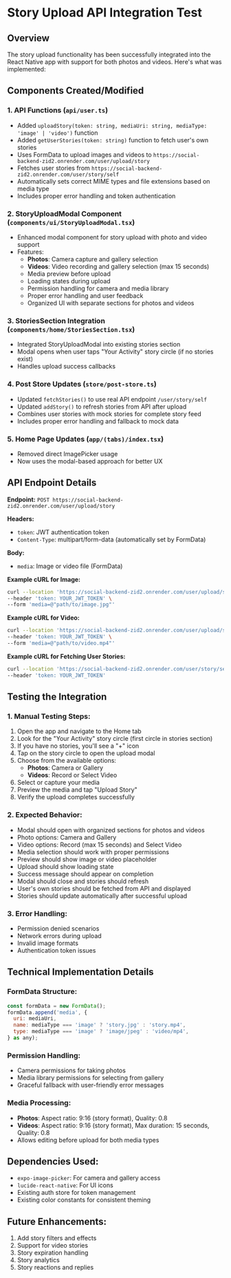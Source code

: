 # Story Upload API Integration Test

## Overview
The story upload functionality has been successfully integrated into the React Native app with support for both photos and videos. Here's what was implemented:

## Components Created/Modified

### 1. API Functions (`api/user.ts`)
- Added `uploadStory(token: string, mediaUri: string, mediaType: 'image' | 'video')` function
- Added `getUserStories(token: string)` function to fetch user's own stories
- Uses FormData to upload images and videos to `https://social-backend-zid2.onrender.com/user/upload/story`
- Fetches user stories from `https://social-backend-zid2.onrender.com/user/story/self`
- Automatically sets correct MIME types and file extensions based on media type
- Includes proper error handling and token authentication

### 2. StoryUploadModal Component (`components/ui/StoryUploadModal.tsx`)
- Enhanced modal component for story upload with photo and video support
- Features:
  - **Photos**: Camera capture and gallery selection
  - **Videos**: Video recording and gallery selection (max 15 seconds)
  - Media preview before upload
  - Loading states during upload
  - Permission handling for camera and media library
  - Proper error handling and user feedback
  - Organized UI with separate sections for photos and videos

### 3. StoriesSection Integration (`components/home/StoriesSection.tsx`)
- Integrated StoryUploadModal into existing stories section
- Modal opens when user taps "Your Activity" story circle (if no stories exist)
- Handles upload success callbacks

### 4. Post Store Updates (`store/post-store.ts`)
- Updated `fetchStories()` to use real API endpoint `/user/story/self`
- Updated `addStory()` to refresh stories from API after upload
- Combines user stories with mock stories for complete story feed
- Includes proper error handling and fallback to mock data

### 5. Home Page Updates (`app/(tabs)/index.tsx`)
- Removed direct ImagePicker usage
- Now uses the modal-based approach for better UX

## API Endpoint Details

**Endpoint:** `POST https://social-backend-zid2.onrender.com/user/upload/story`

**Headers:**
- `token`: JWT authentication token
- `Content-Type`: multipart/form-data (automatically set by FormData)

**Body:**
- `media`: Image or video file (FormData)

**Example cURL for Image:**
```bash
curl --location 'https://social-backend-zid2.onrender.com/user/upload/story' \
--header 'token: YOUR_JWT_TOKEN' \
--form 'media=@"path/to/image.jpg"'
```

**Example cURL for Video:**
```bash
curl --location 'https://social-backend-zid2.onrender.com/user/upload/story' \
--header 'token: YOUR_JWT_TOKEN' \
--form 'media=@"path/to/video.mp4"'
```

**Example cURL for Fetching User Stories:**
```bash
curl --location 'https://social-backend-zid2.onrender.com/user/story/self' \
--header 'token: YOUR_JWT_TOKEN'
```

## Testing the Integration

### 1. Manual Testing Steps:
1. Open the app and navigate to the Home tab
2. Look for the "Your Activity" story circle (first circle in stories section)
3. If you have no stories, you'll see a "+" icon
4. Tap on the story circle to open the upload modal
5. Choose from the available options:
   - **Photos**: Camera or Gallery
   - **Videos**: Record or Select Video
6. Select or capture your media
7. Preview the media and tap "Upload Story"
8. Verify the upload completes successfully

### 2. Expected Behavior:
- Modal should open with organized sections for photos and videos
- Photo options: Camera and Gallery
- Video options: Record (max 15 seconds) and Select Video
- Media selection should work with proper permissions
- Preview should show image or video placeholder
- Upload should show loading state
- Success message should appear on completion
- Modal should close and stories should refresh
- User's own stories should be fetched from API and displayed
- Stories should update automatically after successful upload

### 3. Error Handling:
- Permission denied scenarios
- Network errors during upload
- Invalid image formats
- Authentication token issues

## Technical Implementation Details

### FormData Structure:
```javascript
const formData = new FormData();
formData.append('media', {
  uri: mediaUri,
  name: mediaType === 'image' ? 'story.jpg' : 'story.mp4',
  type: mediaType === 'image' ? 'image/jpeg' : 'video/mp4',
} as any);
```

### Permission Handling:
- Camera permissions for taking photos
- Media library permissions for selecting from gallery
- Graceful fallback with user-friendly error messages

### Media Processing:
- **Photos**: Aspect ratio: 9:16 (story format), Quality: 0.8
- **Videos**: Aspect ratio: 9:16 (story format), Max duration: 15 seconds, Quality: 0.8
- Allows editing before upload for both media types

## Dependencies Used:
- `expo-image-picker`: For camera and gallery access
- `lucide-react-native`: For UI icons
- Existing auth store for token management
- Existing color constants for consistent theming

## Future Enhancements:
1. Add story filters and effects
2. Support for video stories
3. Story expiration handling
4. Story analytics
5. Story reactions and replies 